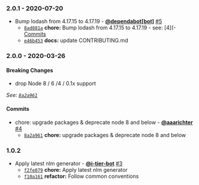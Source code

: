 ### 2.0.1 - 2020-07-20

* Bump lodash from 4.17.15 to 4.17.19 - **[@dependabot[bot]](https://github.com/apps/dependabot)** [#5](https://github.com/testiumjs/testium-cookie/pull/5)
  - [`8ad881a`](https://github.com/testiumjs/testium-cookie/commit/8ad881ae1fcde913bd9ce87708905e98392c372d) **chore:** Bump lodash from 4.17.15 to 4.17.19 - see: [4](- [Commits](https://github.com/lodash/lodash/compare/4)
  - [`e46b453`](https://github.com/testiumjs/testium-cookie/commit/e46b453ccb1e1db18146bcbbafb7864dcc4faf7e) **docs:** update CONTRIBUTING.md


### 2.0.0 - 2020-03-26

#### Breaking Changes

- drop Node 8 / 6 /4 / 0.1x support

*See: [`8a2a961`](https://github.com/testiumjs/testium-cookie/commit/8a2a961d604f373c5e09285e4af2a58853af6b0e)*

#### Commits

* chore: upgrade packages & deprecate node 8 and below - **[@aaarichter](https://github.com/aaarichter)** [#4](https://github.com/testiumjs/testium-cookie/pull/4)
  - [`8a2a961`](https://github.com/testiumjs/testium-cookie/commit/8a2a961d604f373c5e09285e4af2a58853af6b0e) **chore:** upgrade packages & deprecate node 8 and below


### 1.0.2

* Apply latest nlm generator - **[@i-tier-bot](https://github.com/i-tier-bot)** [#3](https://github.com/testiumjs/testium-cookie/pull/3)
  - [`f2fe079`](https://github.com/testiumjs/testium-cookie/commit/f2fe0799fe985a2d18dbe705df597d8f1f100819) **chore:** Apply latest nlm generator
  - [`f10a161`](https://github.com/testiumjs/testium-cookie/commit/f10a16161fa581b373d3bd8f1898351808955129) **refactor:** Follow common conventions
